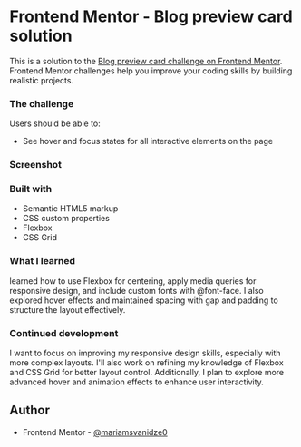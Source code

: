 # Frontend Mentor - Blog preview card solution

This is a solution to the [Blog preview card challenge on Frontend Mentor](https://www.frontendmentor.io/challenges/blog-preview-card-ckPaj01IcS). Frontend Mentor challenges help you improve your coding skills by building realistic projects. 


### The challenge

Users should be able to:
- See hover and focus states for all interactive elements on the page

### Screenshot

<!-- ![](./Screenshot%202024-11-12%20at%2014.40.07.png)
![](./Screenshot%202024-11-12%20at%2014.40.27.png) -->


### Built with

- Semantic HTML5 markup
- CSS custom properties
- Flexbox
- CSS Grid



### What I learned

 learned how to use Flexbox for centering, apply media queries for responsive design, and include custom fonts with @font-face. I also explored hover effects and maintained spacing with gap and padding to structure the layout effectively.


### Continued development

I want to focus on improving my responsive design skills, especially with more complex layouts. I'll also work on refining my knowledge of Flexbox and CSS Grid for better layout control. Additionally, I plan to explore more advanced hover and animation effects to enhance user interactivity.



## Author


- Frontend Mentor - [@mariamsvanidze0](https://www.frontendmentor.io/profile/mariamsvanidze0)